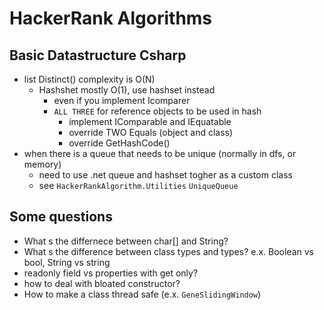 # HackerRank Algorithms

## Basic Datastructure Csharp

- list Distinct() complexity is O(N)
  - Hashshet mostly O(1), use hashset instead
    - even if you implement Icomparer
    - `ALL THREE` for reference objects to be used in hash
      - implement IComparable and IEquatable
      - override TWO Equals (object and class)
      - override GetHashCode()
- when there is a queue that needs to be unique (normally in dfs, or memory)
  - need to use .net queue and hashset togher as a custom class
  - see `HackerRankAlgorithm.Utilities` `UniqueQueue`

## Some questions

- What s the differnece between char[] and String?
- What s the difference between class types and types? e.x. Boolean vs bool, String vs string
- readonly field vs properties with get only?
- how to deal with bloated constructor?
- How to make a class thread safe (e.x. `GeneSlidingWindow`)
